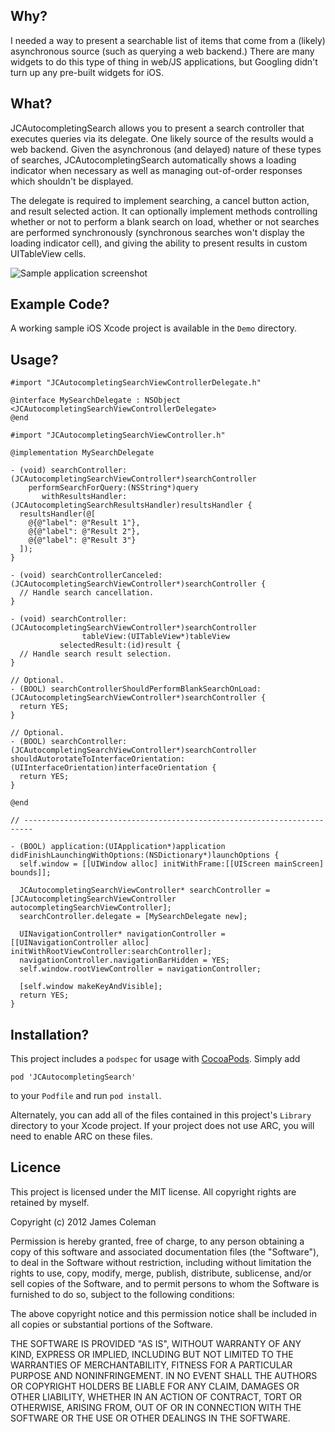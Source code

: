 Why?
----

I needed a way to present a searchable list of items that come from a (likely) asynchronous source (such as querying a web backend.) There are many widgets to do this type of thing in web/JS applications, but Googling didn't turn up any pre-built widgets for iOS.

What?
-----

JCAutocompletingSearch allows you to present a search controller that executes queries via its delegate. One likely source of the results would a web backend. Given the asynchronous (and delayed) nature of these types of searches, JCAutocompletingSearch automatically shows a loading indicator when necessary as well as managing out-of-order responses which shouldn't be displayed.

The delegate is required to implement searching, a cancel button action, and result selected action. It can optionally implement methods controlling whether or not to perform a blank search on load, whether or not searches are performed synchronously (synchronous searches won't display the loading indicator cell), and giving the ability to present results in custom UITableView cells.

![Sample application screenshot](https://github.com/jcoleman/JCAutocompletingSearch/raw/master/screenshot.png "Screenshot of sample application on iPhone")

Example Code?
-------------

A working sample iOS Xcode project is available in the `Demo` directory.

Usage?
----

    #import "JCAutocompletingSearchViewControllerDelegate.h"
    
    @interface MySearchDelegate : NSObject <JCAutocompletingSearchViewControllerDelegate>
    @end
    
    #import "JCAutocompletingSearchViewController.h"
    
    @implementation MySearchDelegate
    
    - (void) searchController:(JCAutocompletingSearchViewController*)searchController
        performSearchForQuery:(NSString*)query
           withResultsHandler:(JCAutocompletingSearchResultsHandler)resultsHandler {
      resultsHandler(@[
        @{@"label": @"Result 1"},
        @{@"label": @"Result 2"},
        @{@"label": @"Result 3"}
      ]);
    }
    
    - (void) searchControllerCanceled:(JCAutocompletingSearchViewController*)searchController {
      // Handle search cancellation.
    }
    
    - (void) searchController:(JCAutocompletingSearchViewController*)searchController
                    tableView:(UITableView*)tableView
               selectedResult:(id)result {
      // Handle search result selection.
    }
    
    // Optional.
    - (BOOL) searchControllerShouldPerformBlankSearchOnLoad:(JCAutocompletingSearchViewController*)searchController {
      return YES;
    }
    
    // Optional.
    - (BOOL) searchController:(JCAutocompletingSearchViewController*)searchController shouldAutorotateToInterfaceOrientation:(UIInterfaceOrientation)interfaceOrientation {
      return YES;
    }
    
    @end
    
    // ------------------------------------------------------------------------
    
    - (BOOL) application:(UIApplication*)application didFinishLaunchingWithOptions:(NSDictionary*)launchOptions {
      self.window = [[UIWindow alloc] initWithFrame:[[UIScreen mainScreen] bounds]];
      
      JCAutocompletingSearchViewController* searchController = [JCAutocompletingSearchViewController autocompletingSearchViewController];
      searchController.delegate = [MySearchDelegate new];
      
      UINavigationController* navigationController = [[UINavigationController alloc] initWithRootViewController:searchController];
      navigationController.navigationBarHidden = YES;
      self.window.rootViewController = navigationController;
      
      [self.window makeKeyAndVisible];
      return YES;
    }
    

Installation?
-------------

This project includes a `podspec` for usage with [CocoaPods](http://http://cocoapods.org/). Simply add

    pod 'JCAutocompletingSearch'

to your `Podfile` and run `pod install`.

Alternately, you can add all of the files contained in this project's `Library` directory to your Xcode project. If your project does not use ARC, you will need to enable ARC on these files.

Licence
-------

This project is licensed under the MIT license. All copyright rights are retained by myself.

Copyright (c) 2012 James Coleman

Permission is hereby granted, free of charge, to any person obtaining a copy
of this software and associated documentation files (the "Software"), to deal
in the Software without restriction, including without limitation the rights
to use, copy, modify, merge, publish, distribute, sublicense, and/or sell
copies of the Software, and to permit persons to whom the Software is
furnished to do so, subject to the following conditions:

The above copyright notice and this permission notice shall be included in
all copies or substantial portions of the Software.

THE SOFTWARE IS PROVIDED "AS IS", WITHOUT WARRANTY OF ANY KIND, EXPRESS OR
IMPLIED, INCLUDING BUT NOT LIMITED TO THE WARRANTIES OF MERCHANTABILITY,
FITNESS FOR A PARTICULAR PURPOSE AND NONINFRINGEMENT. IN NO EVENT SHALL THE
AUTHORS OR COPYRIGHT HOLDERS BE LIABLE FOR ANY CLAIM, DAMAGES OR OTHER
LIABILITY, WHETHER IN AN ACTION OF CONTRACT, TORT OR OTHERWISE, ARISING FROM,
OUT OF OR IN CONNECTION WITH THE SOFTWARE OR THE USE OR OTHER DEALINGS IN
THE SOFTWARE.